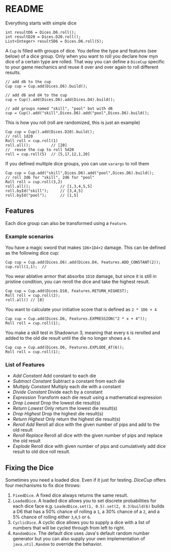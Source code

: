 # README #

Everything starts with simple dice

	int resultD6 = Dices.D6.roll();
	int resultD20 = Dices.D20.roll();
	List<Integer> result5D6 = Dices.D6.roll(5);

A `Cup` is filled with groups of dice. You define the type and features (see below) of a dice group. Only when you want to roll you declare how myn dice of a certain type are rolled. That way you can define a `DiceCup` specific to your game mechanics and reuse it over and over again to roll different results.

	// add d6 to the cup
	Cup cup = Cup.add(Dices.D6).build();

	// add d6 and d4 to the cup
	cup = Cup().add(Dices.D6).add(Dices.D4).build();

	// add groups named "skill", "pool" bot with d6 
	cup = Cup().add("skill",Dices.D6).add("pool",Dices.D6).build();

This is how you roll (roll are randomized, this is just an example)

	Cup cup = Cup().add(Dices.D20).build();
	// roll 1d20
	Roll roll = cup.roll(1)
	roll.all();  		// [20]
	//  reuse the cup to roll 5d20
	roll = cup.roll(5)	// [5,17,12,1,20]

If you defined multiple dice groups, yoo can use `varargs` to roll them

	Cup cup = Cup.add("skill",Dices.D6).add("pool",Dices.D6).build();
	// roll 3d6 for "skill", 2d6 for "pool" 
	Roll roll = cup.roll(3,2)
	roll.all(); 			// [1,3,4,5,5]
	roll.byId("skill");		// [3,4,5]
	roll.byId("pool");		// [1,5]

## Features ##

Each dice group can also be transformed using a `Feature`. 

### Example scenarios ### 

You have a magic sword that makes `1D6+1D4+2` damage. This can be defined as the following dice cup:

	Cup cup = Cup.add(Dices.D6).add(Dices.D4, Features.ADD_CONSTANT(2));
	cup.roll(1,1);	// 

You wear ablative armor that absorbs `1D10` damage, but since it is still in pristine condition, you can reroll the dice and take the highest result.

	Cup cup = Cup.add(Dices.D10, Features.RETURN_HIGHEST);
	Roll roll = cup.roll(2);
	roll.all() // [8]

You want to calculate your initiative score that is defined as `2 * 1D6 + 4`

	Cup cup = Cup.add(Dices.D6, Features.EXPRESSION("2 * x + 4"));
	Roll roll = cup.roll(1);

You make a skill test in Shadowrun 3, meaning that every `6` is rerolled and added to the old die result until the die no longer shows a `6`.

	Cup cup = Cup.add(Dices.D6, Features.EXPLODE_AT(6));
	Roll roll = cup.roll(1);

### List of Features ###

- _Add Constant_ Add constant to each die
- _Subtract Constant_ Subtract a constant from each die
- _Multiply Constant_ Multiply each die with a constant
- _Divide Constant_ Divide each by a constant
- _Expression_ Transform each die result using a mathematical expression
- _Drop Lowest_ Drop the lowest die result(s)
- _Return Lowest_ Only return the lowest die result(s)
- _Drop Highest_ Drop the highest die result(s)
- _Return Highest_ Only return the highest die result(s)
- _Reroll Add_ Reroll all dice with the given number of pips and add to the old result
- _Reroll Replace_ Reroll all dice with the given number of pips and replace the old result
- _Explode_  Reroll dice with given number of pips and cumulatively add dice result to old dice roll result.

## Fixing the Dice ##

Sometimes you need a loaded dice. Even if it just for testing. *DiceCup* offers four mechanisms to fix dice throws:

1. `FixedDice`. A fixed dice always returns the same result.
2. `LoadedDice`. A loaded dice allows you to set discrete probabilities for each dice face e.g. `LoadedDice.set(1, 0.5).set(2, 0.3)build(6)` builds a D6 that has a 50% chance of rolling a `1`, a 30% chance of a `2`, and a 5% chance of rolling either `3`,`4`,`5` or `6`.
3. `CyclicDice`. A cyclic dice allows you to supply a dice with a list of numbers that will be cycled through from left to right.
3. `RandomDice`. The default dice uses Java's default random number generator but you can also supply your own implementation of `java.util.Random` to override the behavior.
